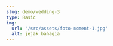 ```yaml
---
slug: demo/wedding-3
type: Basic
img:
  url: '/src/assets/foto-moment-1.jpg'
  alt: jejak bahagia
---
```

